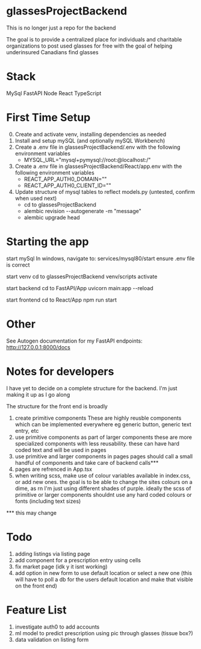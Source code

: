# glassesProjectBackend

This is no longer just a repo for the backend

The goal is to provide a centralized place for individuals and charitable organizations to post used glasses for free with the goal of helping underinsured Canadians find glasses

# Stack
MySql
FastAPI
Node
React
TypeScript

# First Time Setup
0. Create and activate venv, installing dependencies as needed
1. Install and setup mySQL (and optionally mySQL Workbench)
2. Create a .env file in glassesProjectBackend/.env with the following environment variables
    - MYSQL_URL="mysql+pymysql://root:<mySQL password>@localhost:<port>/<db name>"   
3. Create a .env file in glassesProjectBackend/React/app.env with the following environment variables
    - REACT_APP_AUTH0_DOMAIN="<Available from the Auth0 settings page>"
    - REACT_APP_AUTH0_CLIENT_ID="<Available from the Auth0 settings page>"
4. Update structure of mysql tables to reflect models.py (untested, confirm when used next)
    - cd to glassesProjectBackend
    - alembic revision --autogenerate -m "message"
    - alembic upgrade head

# Starting the app
start mySql 
    In windows, navigate to: services/mysql80/start
    ensure .env file is correct

start venv
    cd to glassesProjectBackend
    venv/scripts activate

start backend
    cd to FastAPI/App
    uvicorn main:app --reload

start frontend
    cd to React/App
    npm run start

# Other
See Autogen documentation for my FastAPI endpoints:
    http://127.0.0.1:8000/docs

# Notes for developers

I have yet to decide on a complete structure for the backend. I'm just making it up as I go along

The structure for the front end is broadly 

1. create primitive components
    These are highly reusble components which can be implemented everywhere
    eg generic button, generic text entry, etc
2. use primitive components as part of larger components
    these are more specialized components with less reusability. these can have hard coded text and will be used in pages
3. use primitive and larger components in pages
    pages should call a small handful of components and take care of backend calls***
4. pages are refrenced in App.tsx
5. when writing scss, make use of colour variables available in index.css, or add new ones. 
    the goal is to be able to change the sites colours on a dime, as rn I'm just using different shades of purple. ideally the scss of primitive or larger components shouldnt use any hard coded colours or fonts (including text sizes)

*** this may change

# Todo
1. adding listings via listing page
2. add component for a prescription entry using cells
3. fix market page (idk y it isnt working)
4. add option in new form to use default location or select a new one (this will have to poll a db for the users default location and make that visible on the front end)

# Feature List
1. investigate auth0 to add accounts
2. ml model to predict prescription using pic through glasses (tissue box?)
3. data validation on listing form